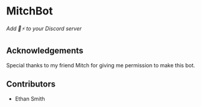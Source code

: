 # MitchBot 
###### Add :8ball::zap: to your Discord server

## Acknowledgements

Special thanks to my friend Mitch for giving me permission to make this bot.

## Contributors

- Ethan Smith
